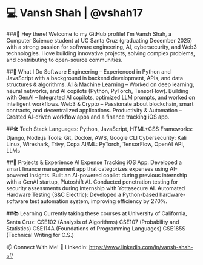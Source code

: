 # 💻 Vansh Shah | @vshah17
###👋 Hey there! Welcome to my GitHub profile!
I'm Vansh Shah, a Computer Science student at UC Santa Cruz (graduating December 2025) with a strong passion for software engineering, AI, cybersecurity, and Web3 technologies. I love building innovative projects, solving complex problems, and contributing to open-source communities.

##🚀 What I Do
Software Engineering – Experienced in Python and JavaScript with a background in backend development, APIs, and data structures & algorithms.
AI & Machine Learning – Worked on deep learning, neural networks, and AI copilots (Python, PyTorch, TensorFlow).
Building with GenAI – Integrated AI copilots, optimized LLM prompts, and worked on intelligent workflows.
Web3 & Crypto – Passionate about blockchain, smart contracts, and decentralized applications.
Productivity & Automation – Created AI-driven workflow apps and a finance tracking iOS app.

##🛠️ Tech Stack
Languages: Python, JavaScript, HTML+CSS
Frameworks: Django, Node.js
Tools: Git, Docker, AWS, Google CLI
Cybersecurity: Kali Linux, Wireshark, Trivy, Copa
AI/ML: PyTorch, TensorFlow, OpenAI API, LLMs

##📌 Projects & Experience
AI Expense Tracking iOS App: Developed a smart finance management app that categorizes expenses using AI-powered insights.
Built an AI-powered copilot during previous internship with a GenAI startup, Plutoshift AI.
Conducted penetration testing for security assessments during internship with Yottasecure AI.
Automated Hardware Testing (S&C Electric): Developed a Python-based hardware-software test automation system, improving efficiency by 270%.

##📚 Learning
Currently taking these courses at University of California, Santa Cruz:
CSE102 (Analysis of Algorithms)
CSE107 (Probability and Statistics)
CSE114A (Foundations of Programming Languages)
CSE185S (Technical Writing for C.S.)

📫 Connect With Me!
🔗 LinkedIn: https://www.linkedin.com/in/vansh-shah-sf/
